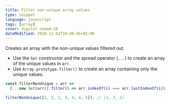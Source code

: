 ```yaml
---
title: Filter non-unique array values
type: snippet
language: javascript
tags: [array]
cover: digital-nomad-10
dateModified: 2020-11-02T19:40:45+02:00
---
```


Creates an array with the non-unique values filtered out.

- Use the `Set` constructor and the spread operator (`...`) to create an array of the unique values in `arr`.
- Use `Array.prototype.filter()` to create an array containing only the unique values.

```js
const filterNonUnique = arr =>
  [...new Set(arr)].filter(i => arr.indexOf(i) === arr.lastIndexOf(i));
```

```js
filterNonUnique([1, 2, 2, 3, 4, 4, 5]); // [1, 3, 5]
```
